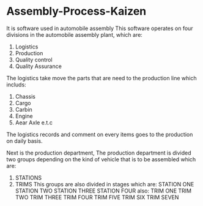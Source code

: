 # Assembly-Process-Kaizen
It is software used in automobile assembly
This software operates on four divisions in the automobile assembly plant, which are:

1. Logistics
2. Production
3. Quality control
4. Quality Assurance

The logistics take move the parts that are need to the production line which includs:
1. Chassis
2. Cargo
3. Carbin
4. Engine
5. Aear Axle e.t.c

The logistics records and comment on every items goes to the production on daily basis.

Next is the production department, The production department is divided two groups depending on the kind of vehicle that is to be assembled which are:
1. STATIONS
2. TRIMS
This groups are also divided in stages which are:
STATION ONE
STATION TWO
STATION THREE
STATION FOUR
also:
TRIM ONE
TRIM TWO
TRIM THREE
TRIM FOUR
TRIM FIVE
TRIM SIX
TRIM SEVEN



